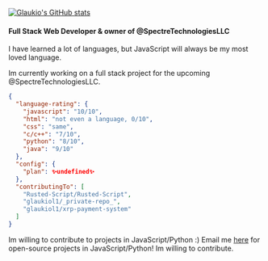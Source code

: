 [![Glaukio's GitHub stats](https://github-readme-stats.vercel.app/api?username=glaukiol1)](https://github.com/anuraghazra/github-readme-stats)
#### Full Stack Web Developer & owner of @SpectreTechnologiesLLC
I have learned a lot of languages, but JavaScript will always be my most loved language.

Im currently working on a full stack project for the upcoming @SpectreTechnologiesLLC.
```JSON
{
  "language-rating": {
    "javascript": "10/10",
    "html": "not even a language, 0/10",
    "css": "same",
    "c/c++": "7/10",
    "python": "8/10",
    "java": "9/10"
  },
  "config": {
    "plan": ✨undefined✨
  },
  "contributingTo": [
    "Rusted-Script/Rusted-Script",
    "glaukiol1/_private-repo_",
    "glaukiol1/xrp-payment-system"
  ]
}
```

Im willing to contribute to projects in JavaScript/Python :)
Email me [here](mailto:gllupo@outlook.com) for open-source projects in JavaScript/Python! Im willing to contribute.
